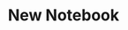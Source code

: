 ---
layout: posts
title: New Notebook
image: "img/content/2014-12-12-new-notebook-<!--size-->.png"
image_large: "/img/content/2014-12-12-new-notebook-960x320.png"
---